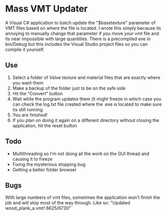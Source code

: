 # Mass VMT Updater
A Visual C# application to batch update the "$basetexture" parameter of VMT files based on where the file is located. I wrote 
this simply because its annoying to manually change that parameter if you move your vmt file and its near impossible with large
quantities. There is a precompiled exe in bin/Debug but this includes the Visual Studio project files so you can compile it 
yourself.

## Use
1. Select a folder of Valve texture and material files that are exactly where you want them
2. Make a backup of the folder just to be on the safe side
3. Hit the "Convert" button
4. Wait while the program updates them (it might freeze in which case you can check the log.txt file created where the .exe
is located to make sure its still running
5. You are finished!
6. If you plan on doing it again on a different directory without closing the application, hit the reset button

## Todo
- Multithreading so I'm not doing all the work on the GUI thread and causing it to freeze
- Fixing the mysterious stopping bug
- Getting a better folder browser

## Bugs
With large numbers of vmt files, sometimes the application won't finish the job and will stop most of the way through. 
Like so: "Updated wood_plank_a.vmt! 6625/6730"
